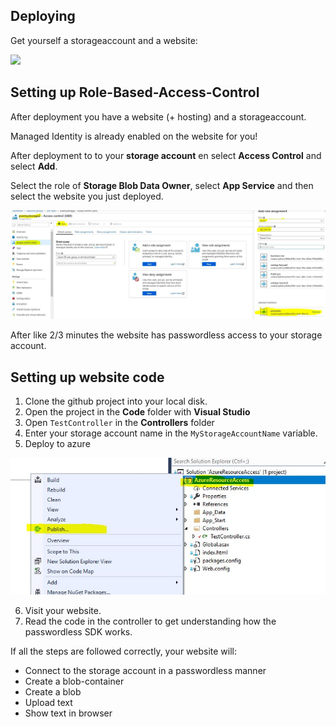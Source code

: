 ## Deploying

Get yourself a storageaccount and a website:

<a href="https://portal.azure.com/#create/Microsoft.Template/uri/https%3A%2F%2Fraw.githubusercontent.com%2FPatrickvEk%2Fpasswordless-lab1%2Fmaster%2FARM-template.json" target="_blank">
    <img src="http://azuredeploy.net/deploybutton.png"/>
</a>



## Setting up Role-Based-Access-Control

After deployment you have a website (+ hosting) and a storageaccount.

Managed Identity is already enabled on the website for you!

After deployment to to your **storage account** en select **Access Control** and select **Add**.

Select the role of **Storage Blob Data Owner**, select **App Service** and then select the website you just deployed.

![Creating a Batch service](images/rbac.jpg)



After like 2/3 minutes the website has passwordless access to your storage account.

## Setting up website code

1. Clone the github project into your local disk.
2. Open the project in the **Code** folder with **Visual Studio**
3. Open `TestController` in the **Controllers** folder
4. Enter your storage account name in the `MyStorageAccountName` variable.
5. Deploy to azure

![publish](images/publish.JPG)



6. Visit your website.
7. Read the code in the controller to get understanding how the passwordless SDK works.



If all the steps are followed correctly, your website will:

* Connect to the storage account in a passwordless manner
* Create a blob-container
* Create a blob
* Upload text
* Show text in browser






